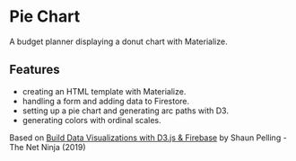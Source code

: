 # Pie Chart

A budget planner displaying a donut chart with Materialize.

<!-- <p align="center">
        <img src="screenshot.png">
</p> -->

## Features

- creating an HTML template with Materialize.
- handling a form and adding data to Firestore.
- setting up a pie chart and generating arc paths with D3.
- generating colors with ordinal scales.

Based on [Build Data Visualizations with D3.js & Firebase](https://www.udemy.com/course/build-data-uis-with-d3-firebase/) by Shaun Pelling - The Net Ninja (2019)
